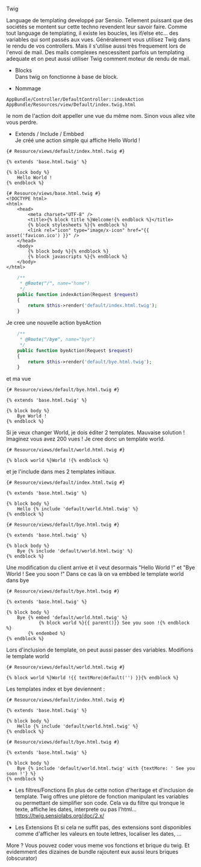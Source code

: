Twig

Language de templating developpé par Sensio. Tellement puissant que des sociétés se montent sur cette techno revendent leur savoir faire.
Comme tout language de templating, il existe les boucles, les if/else etc... des variables qui sont passés aux vues.
Généralement vous utilisez Twig dans le rendu de vos controllers. Mais il s'utilise aussi très frequement lors de l'envoi de mail. Des mails complexes nescessitent parfois un templating adequate et on peut aussi utiliser Twig comment moteur de rendu de mail.

- Blocks  
Dans twig on fonctionne à base de block.

- Nommage  
```
AppBundle/Controller/DefaultController::indexAction  
AppBundle/Resources/view/Default/index.twig.html
```
le nom de l'action doit appeller une vue du même nom. Sinon vous allez vite vous perdre.

- Extends / Include / Embbed  
Je créé une action simple qui affiche Hello World !
```twig
{# Resource/views/default/index.html.twig #}

{% extends 'base.html.twig' %}

{% block body %}
    Hello World !
{% endblock %}
```

```twig
{# Resource/views/base.html.twig #}
<!DOCTYPE html>
<html>
    <head>
        <meta charset="UTF-8" />
        <title>{% block title %}Welcome!{% endblock %}</title>
        {% block stylesheets %}{% endblock %}
        <link rel="icon" type="image/x-icon" href="{{ asset('favicon.ico') }}" />
    </head>
    <body>
        {% block body %}{% endblock %}
        {% block javascripts %}{% endblock %}
    </body>
</html>
```
```php
    /**
     * @Route("/", name="home")
     */
    public function indexAction(Request $request)
    {
        return $this->render('default/index.html.twig');
    }
```


Je cree une nouvelle action byeAction
```php
    /**
     * @Route("/bye", name="bye")
     */
    public function byeAction(Request $request)
    {
        return $this->render('default/bye.html.twig');
    }
```
et ma vue
```twig
{# Resource/views/default/bye.html.twig #}

{% extends 'base.html.twig' %}

{% block body %}
    Bye World !
{% endblock %}
```


Si je veux changer World, je dois éditer 2 templates. Mauvaise solution ! Imaginez vous avez 200 vues !
Je cree donc un template world.
```twig
{# Resource/views/default/world.html.twig #}

{% block world %}World !{% endblock %}
```
et je l'include dans mes 2 templates initiaux.
```twig
{# Resource/views/default/index.html.twig #}

{% extends 'base.html.twig' %}

{% block body %}
    Hello {% include 'default/world.html.twig' %}
{% endblock %}
```
```twig
{# Resource/views/default/bye.html.twig #}

{% extends 'base.html.twig' %}

{% block body %}
    Bye {% include 'default/world.html.twig' %}
{% endblock %}
```

Une modification du client arrive et il veut desormais "Hello World !" et "Bye World ! See you soon !"
Dans ce cas là on va embbed le template world dans bye
```twig
{# Resource/views/default/bye.html.twig #}

{% extends 'base.html.twig' %}

{% block body %}
    Bye {% embed 'default/world.html.twig' %}
            {% block world %}{{ parent()}} See you soon !{% endblock %}
        {% endembed %}
{% endblock %}
```

Lors d'inclusion de template, on peut aussi passer des variables. Modifions le template world
```twig
{# Resource/views/default/world.html.twig #}

{% block world %}World !{{ textMore|default('') }}{% endblock %}
```
Les templates index et bye deviennent : 
```twig
{# Resource/views/default/index.html.twig #}

{% extends 'base.html.twig' %}

{% block body %}
    Hello {% include 'default/world.html.twig' %}
{% endblock %}
```
```twig
{# Resource/views/default/bye.html.twig #}

{% extends 'base.html.twig' %}

{% block body %}
    Bye {% include 'default/world.html.twig' with {textMore: ' See you soon !'} %}
{% endblock %}
```

- Les filtres/Fonctions
En plus de cette notion d'heritage et d'inclusion de template. Twig offres une plétore de fonction manipulant les variables ou permettant de simplifier son code.
Cela va du filtre qui tronque le texte, affiche les dates, interprete ou pas l'html...
https://twig.sensiolabs.org/doc/2.x/

- Les Extensions
Et si cela ne suffit pas, des extensions sont disponibles comme d'afficher les valeurs en toute lettres, localiser les dates, ...


More ? Vous pouvez coder vous meme vos fonctions et brique du twig. Et evidemment des dizaines de bundle rajoutent eux aussi leurs briques (obscurator)